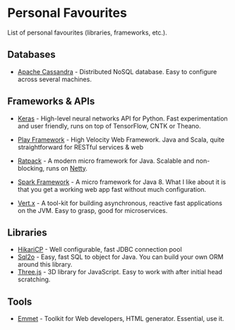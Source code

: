 # Personal Favourites

List of personal favourites (libraries, frameworks, etc.).

## Databases

* [Apache Cassandra](https://cassandra.apache.org/) - Distributed NoSQL database. Easy to configure across several machines.

## Frameworks & APIs

* [Keras](https://keras.io) - High-level neural networks API for Python. Fast experimentation and user friendly, runs on top of TensorFlow, CNTK or Theano.

* [Play Framework](https://playframework.com/) - High Velocity Web Framework. Java and Scala, quite straightforward for RESTful services & web

* [Ratpack](https://ratpack.io/) - A modern micro framework for Java. Scalable and non-blocking, runs on [Netty](http://netty.io/).

* [Spark Framework](https://sparkjava.com) - A micro framework for Java 8. What I like about it is that you get a working web app fast without much configuration.

* [Vert.x](http://vertx.io/) - A tool-kit for building asynchronous, reactive fast applications on the JVM. Easy to grasp, good for microservices.

## Libraries

* [HikariCP](https://brettwooldridge.github.io/HikariCP/) - Well configurable, fast JDBC connection pool
* [Sql2o](https://www.sql2o.org/) - Easy, fast SQL to object for Java. You can build your own ORM around this library.
* [Three.js](https://threejs.org) - 3D library for JavaScript. Easy to work with after initial head scratching.

## Tools

* [Emmet](https://emmet.io) - Toolkit for Web developers, HTML generator. Essential, use it.